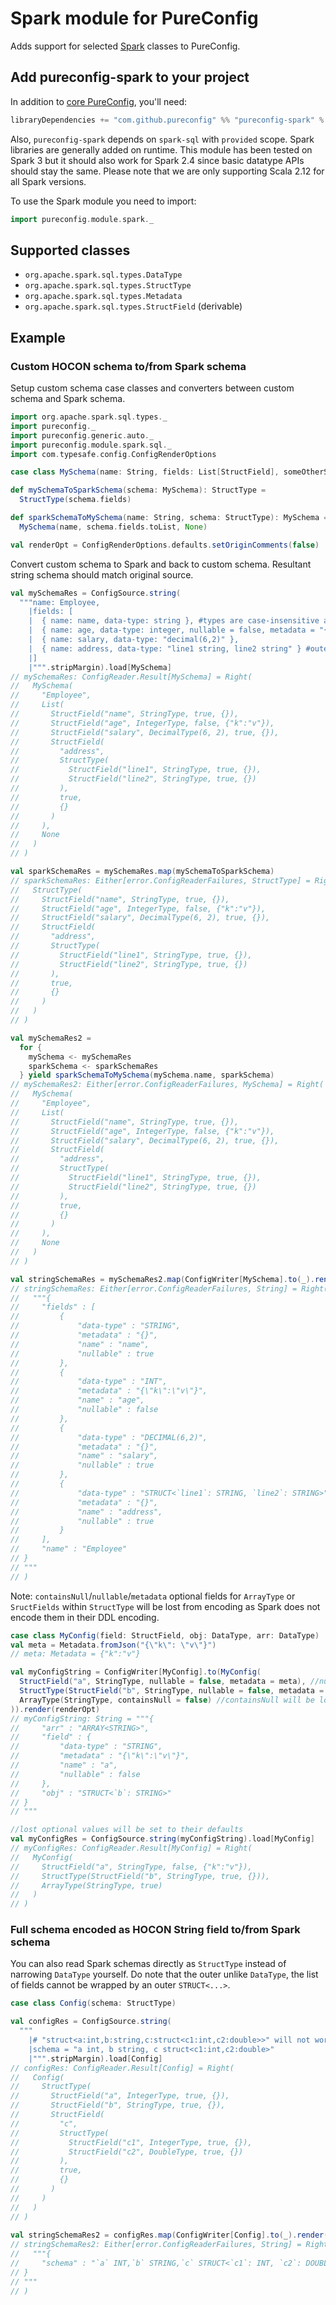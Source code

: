 # Spark module for PureConfig

Adds support for selected [Spark](http://spark.apache.org/) classes to PureConfig.

## Add pureconfig-spark to your project

In addition to [core PureConfig](https://github.com/pureconfig/pureconfig), you'll need:

```scala
libraryDependencies += "com.github.pureconfig" %% "pureconfig-spark" % "0.16.0"
```

Also, `pureconfig-spark` depends on `spark-sql` with `provided` scope.
Spark libraries are generally added on runtime.
This module has been tested on Spark 3 but it should also work for Spark 2.4 since basic datatype APIs should stay the same.
Please note that we are only supporting Scala 2.12 for all Spark versions.

To use the Spark module you need to import:
```scala
import pureconfig.module.spark._
```

## Supported classes

* `org.apache.spark.sql.types.DataType`
* `org.apache.spark.sql.types.StructType`
* `org.apache.spark.sql.types.Metadata`
* `org.apache.spark.sql.types.StructField` (derivable)

## Example

### Custom HOCON schema to/from Spark schema
Setup custom schema case classes and converters between custom schema and Spark schema.
```scala
import org.apache.spark.sql.types._
import pureconfig._
import pureconfig.generic.auto._
import pureconfig.module.spark.sql._
import com.typesafe.config.ConfigRenderOptions

case class MySchema(name: String, fields: List[StructField], someOtherSetting: Option[String])

def mySchemaToSparkSchema(schema: MySchema): StructType =
  StructType(schema.fields)

def sparkSchemaToMySchema(name: String, schema: StructType): MySchema =
  MySchema(name, schema.fields.toList, None)

val renderOpt = ConfigRenderOptions.defaults.setOriginComments(false)
```

Convert custom schema to Spark and back to custom schema. Resultant string schema should match original source.
```scala
val mySchemaRes = ConfigSource.string(
  """name: Employee,
    |fields: [
    |  { name: name, data-type: string }, #types are case-insensitive and some types have variations/truncations
    |  { name: age, data-type: integer, nullable = false, metadata = "{\"k\": \"v\"}" }, #also note that `nullable` and `metadata` are optional fields with Spark defaults
    |  { name: salary, data-type: "decimal(6,2)" },
    |  { name: address, data-type: "line1 string, line2 string" } #outer `struct` is optional
    |]
    |""".stripMargin).load[MySchema]
// mySchemaRes: ConfigReader.Result[MySchema] = Right(
//   MySchema(
//     "Employee",
//     List(
//       StructField("name", StringType, true, {}),
//       StructField("age", IntegerType, false, {"k":"v"}),
//       StructField("salary", DecimalType(6, 2), true, {}),
//       StructField(
//         "address",
//         StructType(
//           StructField("line1", StringType, true, {}),
//           StructField("line2", StringType, true, {})
//         ),
//         true,
//         {}
//       )
//     ),
//     None
//   )
// )

val sparkSchemaRes = mySchemaRes.map(mySchemaToSparkSchema)
// sparkSchemaRes: Either[error.ConfigReaderFailures, StructType] = Right(
//   StructType(
//     StructField("name", StringType, true, {}),
//     StructField("age", IntegerType, false, {"k":"v"}),
//     StructField("salary", DecimalType(6, 2), true, {}),
//     StructField(
//       "address",
//       StructType(
//         StructField("line1", StringType, true, {}),
//         StructField("line2", StringType, true, {})
//       ),
//       true,
//       {}
//     )
//   )
// )

val mySchemaRes2 =
  for {
    mySchema <- mySchemaRes
    sparkSchema <- sparkSchemaRes
  } yield sparkSchemaToMySchema(mySchema.name, sparkSchema)
// mySchemaRes2: Either[error.ConfigReaderFailures, MySchema] = Right(
//   MySchema(
//     "Employee",
//     List(
//       StructField("name", StringType, true, {}),
//       StructField("age", IntegerType, false, {"k":"v"}),
//       StructField("salary", DecimalType(6, 2), true, {}),
//       StructField(
//         "address",
//         StructType(
//           StructField("line1", StringType, true, {}),
//           StructField("line2", StringType, true, {})
//         ),
//         true,
//         {}
//       )
//     ),
//     None
//   )
// )

val stringSchemaRes = mySchemaRes2.map(ConfigWriter[MySchema].to(_).render(renderOpt))
// stringSchemaRes: Either[error.ConfigReaderFailures, String] = Right(
//   """{
//     "fields" : [
//         {
//             "data-type" : "STRING",
//             "metadata" : "{}",
//             "name" : "name",
//             "nullable" : true
//         },
//         {
//             "data-type" : "INT",
//             "metadata" : "{\"k\":\"v\"}",
//             "name" : "age",
//             "nullable" : false
//         },
//         {
//             "data-type" : "DECIMAL(6,2)",
//             "metadata" : "{}",
//             "name" : "salary",
//             "nullable" : true
//         },
//         {
//             "data-type" : "STRUCT<`line1`: STRING, `line2`: STRING>",
//             "metadata" : "{}",
//             "name" : "address",
//             "nullable" : true
//         }
//     ],
//     "name" : "Employee"
// }
// """
// )
```

Note: `containsNull`/`nullable`/`metadata` optional fields for `ArrayType` or `SructFields` within `StructType` will be lost from encoding as Spark does not encode them in their DDL encoding.
```scala
case class MyConfig(field: StructField, obj: DataType, arr: DataType)
val meta = Metadata.fromJson("{\"k\": \"v\"}")
// meta: Metadata = {"k":"v"}

val myConfigString = ConfigWriter[MyConfig].to(MyConfig(
  StructField("a", StringType, nullable = false, metadata = meta), //nullable/metadata will be kept within HOCON structure
  StructType(StructField("b", StringType, nullable = false, metadata = meta) :: Nil), //nullable/metadata will be lost from DDL string encoding
  ArrayType(StringType, containsNull = false) //containsNull will be lost
)).render(renderOpt)
// myConfigString: String = """{
//     "arr" : "ARRAY<STRING>",
//     "field" : {
//         "data-type" : "STRING",
//         "metadata" : "{\"k\":\"v\"}",
//         "name" : "a",
//         "nullable" : false
//     },
//     "obj" : "STRUCT<`b`: STRING>"
// }
// """

//lost optional values will be set to their defaults
val myConfigRes = ConfigSource.string(myConfigString).load[MyConfig]
// myConfigRes: ConfigReader.Result[MyConfig] = Right(
//   MyConfig(
//     StructField("a", StringType, false, {"k":"v"}),
//     StructType(StructField("b", StringType, true, {})),
//     ArrayType(StringType, true)
//   )
// )
```

### Full schema encoded as HOCON String field to/from Spark schema
You can also read Spark schemas directly as `StructType` instead of narrowing `DataType` yourself.
Do note that the outer unlike `DataType`, the list of fields cannot be wrapped by an outer `STRUCT<...>`.
```scala
case class Config(schema: StructType)

val configRes = ConfigSource.string(
  """
    |# "struct<a:int,b:string,c:struct<c1:int,c2:double>>" will not work here
    |schema = "a int, b string, c struct<c1:int,c2:double>"
    |""".stripMargin).load[Config]
// configRes: ConfigReader.Result[Config] = Right(
//   Config(
//     StructType(
//       StructField("a", IntegerType, true, {}),
//       StructField("b", StringType, true, {}),
//       StructField(
//         "c",
//         StructType(
//           StructField("c1", IntegerType, true, {}),
//           StructField("c2", DoubleType, true, {})
//         ),
//         true,
//         {}
//       )
//     )
//   )
// )
    
val stringSchemaRes2 = configRes.map(ConfigWriter[Config].to(_).render(renderOpt))
// stringSchemaRes2: Either[error.ConfigReaderFailures, String] = Right(
//   """{
//     "schema" : "`a` INT,`b` STRING,`c` STRUCT<`c1`: INT, `c2`: DOUBLE>"
// }
// """
// )
```
